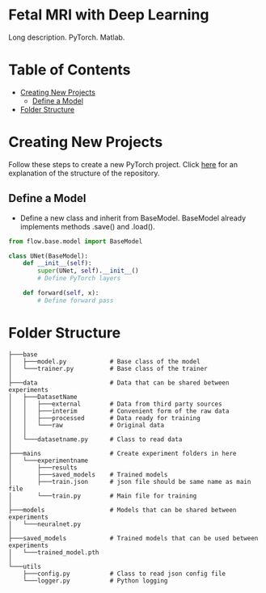 # Fetal MRI with Deep Learning
Long description. PyTorch. Matlab.

# Table of Contents

-  [Creating New Projects](#creating-new-projects)
    -  [Define a Model](#define-a-model)
-  [Folder Structure](#folder-structure)

# Creating New Projects

Follow these steps to create a new PyTorch project.
Click [here](#folder-structure) for an explanation of the structure of the repository.

## Define a Model

-  Define a new class and inherit from BaseModel.
BaseModel already implements methods .save() and .load().

```python
from flow.base.model import BaseModel

class UNet(BaseModel):
    def __init__(self):
        super(UNet, self).__init__()
        # Define PyTorch layers

    def forward(self, x):
        # Define forward pass
```

# Folder Structure

```
├───base
│   ├───model.py            # Base class of the model
│   └───trainer.py          # Base class of the trainer
│
├───data                    # Data that can be shared between experiments
│   ├───DatasetName
│   │   ├───external        # Data from third party sources
│   │   ├───interim         # Convenient form of the raw data
│   │   ├───processed       # Data ready for training
│   │   └───raw             # Original data
│   │
│   └───datasetname.py      # Class to read data
│
├───mains                   # Create experiment folders in here
│   └───experimentname
│       ├───results
│       ├───saved_models    # Trained models
│       ├───train.json      # json file should be same name as main file
│       └───train.py        # Main file for training
│
├───models                  # Models that can be shared between experiments
│   └───neuralnet.py
│
├───saved_models            # Trained models that can be used between experiments
│   └───trained_model.pth
│
└───utils
    ├───config.py           # Class to read json config file
    └───logger.py           # Python logging
```
